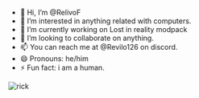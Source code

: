 - 👋 Hi, I’m @RelivoF
- 👀 I’m interested in anything related with computers.
- 🌱 I’m currently working on Lost in reality modpack
- 💞️ I’m looking to collaborate on anything.
- 📫 You can reach me at @Revilo126 on discord.
- 😄 Pronouns: he/him
- ⚡ Fun fact: i am a human.


![rick](https://github.com/RelivoF/RelivoF/assets/166895820/a7e87428-caaf-448f-9c90-4c83806fc623)

<!---
RelivoF/RelivoF is a ✨ special ✨ repository because its `README.md` (this file) appears on your GitHub profile.
You can click the Preview link to take a look at your changes.
--->
